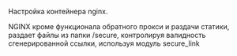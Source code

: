 Настройка контейнера nginx.

NGINX кроме функционала обратного прокси и раздачи статики, раздает файлы из папки /secure, контролируя валидность сгенерированной ссылки, используя модуль secure_link
